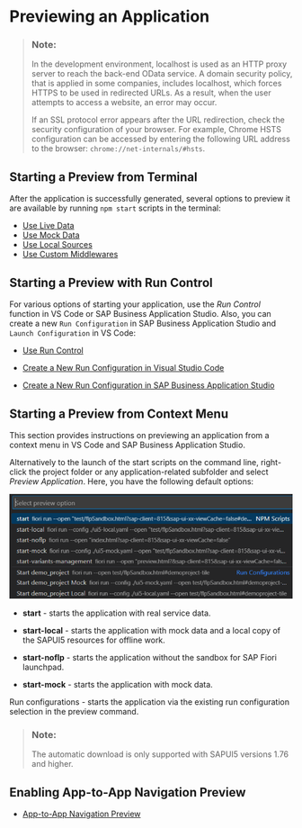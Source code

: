 <!-- loiob962685bdf9246f6bced1d1cc1d9ba1c -->

# Previewing an Application

> ### Note:  
> In the development environment, localhost is used as an HTTP proxy server to reach the back-end OData service. A domain security policy, that is applied in some companies, includes localhost, which forces HTTPS to be used in redirected URLs. As a result, when the user attempts to access a website, an error may occur.
> 
> If an SSL protocol error appears after the URL redirection, check the security configuration of your browser. For example, Chrome HSTS configuration can be accessed by entering the following URL address to the browser: `chrome://net-internals/#hsts`.



<a name="loiob962685bdf9246f6bced1d1cc1d9ba1c__section_nt3_lrm_p4b"/>

## Starting a Preview from Terminal

After the application is successfully generated, several options to preview it are available by running `npm start` scripts in the terminal:

-   [Use Live Data](use-live-data-497aee2.md)
-   [Use Mock Data](use-mock-data-bda83a4.md)
-   [Use Local Sources](use-local-sources-6d3a210.md)
-   [Use Custom Middlewares](use-custom-middlewares-dce5315.md)



<a name="loiob962685bdf9246f6bced1d1cc1d9ba1c__section_xv1_zrt_r4b"/>

## Starting a Preview with Run Control

For various options of starting your application, use the *Run Control* function in VS Code or SAP Business Application Studio. Also, you can create a new `Run Configuration` in SAP Business Application Studio and `Launch Configuration` in VS Code:

-   [Use Run Control](use-run-control-09171c8.md)

-   [Create a New Run Configuration in Visual Studio Code](create-a-new-run-configuration-in-visual-studio-code-3b1f37e.md)
-   [Create a New Run Configuration in SAP Business Application Studio](create-a-new-run-configuration-in-sap-business-application-studio-05f2a9e.md)



<a name="loiob962685bdf9246f6bced1d1cc1d9ba1c__section_jn2_svd_44b"/>

## Starting a Preview from Context Menu

This section provides instructions on previewing an application from a context menu in VS Code and SAP Business Application Studio.

Alternatively to the launch of the start scripts on the command line, right-click the project folder or any application-related subfolder and select *Preview Application*. Here, you have the following default options:

![](images/preview_application_cefc505.png)

-   **start** - starts the application with real service data.

-   **start-local** - starts the application with mock data and a local copy of the SAPUI5 resources for offline work.

-   **start-noflp** - starts the application without the sandbox for SAP Fiori launchpad.

-   **start-mock** - starts the application with mock data.


Run configurations - starts the application via the existing run configuration selection in the preview command.

> ### Note:  
> The automatic download is only supported with SAPUI5 versions 1.76 and higher.



<a name="loiob962685bdf9246f6bced1d1cc1d9ba1c__section_s2f_5rr_hpb"/>

## Enabling App-to-App Navigation Preview

-   [App-to-App Navigation Preview](app-to-app-navigation-preview-543675f.md)



